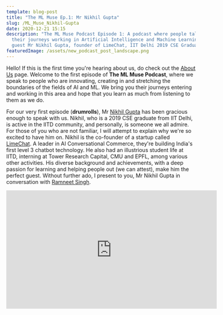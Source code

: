 ```yaml
---
template: blog-post
title: "The ML Muse Ep.1: Mr Nikhil Gupta"
slug: /ML_Muse_Nikhil-Gupta
date: 2020-12-21 15:15
description: "The ML Muse Podcast Episode 1: A podcast where people talk about
  their journeys working in Artificial Intelligence and Machine Learning. First
  guest Mr Nikhil Gupta, founder of LimeChat, IIT Delhi 2019 CSE Graduate."
featuredImage: /assets/new_podcast_post_landscape.png
---
```

Hello! If this is the first time you're hearing about us, do check out the [About Us](https://aimlc-iitd.netlify.app/about) page. Welcome to the first episode of **The ML Muse Podcast**, where we speak to people who are innovating, creating in and stretching the boundaries of the fields of AI and ML. We bring you their journeys entering and working in this area and hope that you learn as much from listening to them as we do.

For our very first episode (**drumrolls**), Mr [Nikhil Gupta](https://www.linkedin.com/in/nikhilgupta1997/) has been gracious enough to speak with us. Nikhil, who is a 2019 CSE graduate from IIT Delhi, is active in the IITD community, and personally, is someone we all admire. For those of you who are not familiar, I will attempt to explain why we're so excited to have him on. Nikhil is the co-founder of a startup called [LimeChat](https://limechat.ai/). A leader in AI Conversational Commerce, they're building India's first level 3 chatbot technology. He also had an illustrious student life at IITD, interning at Tower Research Capital, CMU and EPFL, among various other activities. His diverse background and achievements, with a deep passion for learning and helping people out (we can attest), make him the perfect guest. Without further ado, I present to you, Mr Nikhil Gupta in conversation with [Ramneet Singh](https://www.linkedin.com/in/ramneetsinghiitd/).

<iframe width="560" height="315" src="https://www.youtube.com/embed/VRw-rvl5ick" frameborder="0" allow="accelerometer; autoplay; clipboard-write; encrypted-media; gyroscope; picture-in-picture" allowfullscreen></iframe>